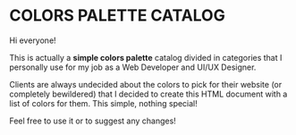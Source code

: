 # COLORS PALETTE CATALOG

Hi everyone!

This is actually a **simple colors palette** catalog divided in categories that I personally use for my job as a Web Developer and UI/UX Designer.

Clients are always undecided about the colors to pick for their website (or completely bewildered) that I decided to create this HTML document with a list of colors for them. This simple, nothing special!

Feel free to use it or to suggest any changes!
